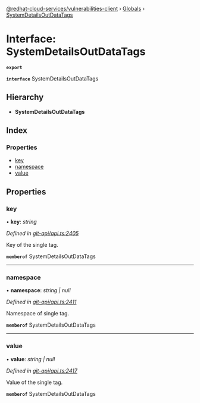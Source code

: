 [@redhat-cloud-services/vulnerabilities-client](../README.md) › [Globals](../globals.md) › [SystemDetailsOutDataTags](systemdetailsoutdatatags.md)

# Interface: SystemDetailsOutDataTags

**`export`** 

**`interface`** SystemDetailsOutDataTags

## Hierarchy

* **SystemDetailsOutDataTags**

## Index

### Properties

* [key](systemdetailsoutdatatags.md#key)
* [namespace](systemdetailsoutdatatags.md#namespace)
* [value](systemdetailsoutdatatags.md#value)

## Properties

###  key

• **key**: *string*

*Defined in [git-api/api.ts:2405](https://github.com/RedHatInsights/javascript-clients.gi/blob/master/packages/vulnerabilities/git-api/api.ts#L2405)*

Key of the single tag.

**`memberof`** SystemDetailsOutDataTags

___

###  namespace

• **namespace**: *string | null*

*Defined in [git-api/api.ts:2411](https://github.com/RedHatInsights/javascript-clients.gi/blob/master/packages/vulnerabilities/git-api/api.ts#L2411)*

Namespace of single tag.

**`memberof`** SystemDetailsOutDataTags

___

###  value

• **value**: *string | null*

*Defined in [git-api/api.ts:2417](https://github.com/RedHatInsights/javascript-clients.gi/blob/master/packages/vulnerabilities/git-api/api.ts#L2417)*

Value of the single tag.

**`memberof`** SystemDetailsOutDataTags
